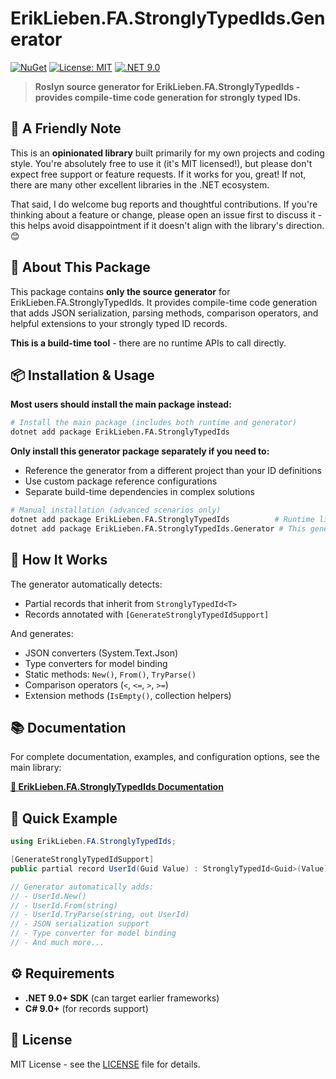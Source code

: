 # ErikLieben.FA.StronglyTypedIds.Generator

[![NuGet](https://img.shields.io/nuget/v/ErikLieben.FA.StronglyTypedIds.Generator?style=flat-square)](https://www.nuget.org/packages/ErikLieben.FA.StronglyTypedIds.Generator)
[![License: MIT](https://img.shields.io/badge/License-MIT-yellow.svg?style=flat-square)](https://opensource.org/licenses/MIT)
[![.NET 9.0](https://img.shields.io/badge/.NET-9.0-blue?style=flat-square)](https://dotnet.microsoft.com/download/dotnet/9.0)

> **Roslyn source generator for ErikLieben.FA.StronglyTypedIds - provides compile-time code generation for strongly typed IDs.**

## 👋 A Friendly Note

This is an **opinionated library** built primarily for my own projects and coding style. You're absolutely free to use it (it's MIT licensed!), but please don't expect free support or feature requests. If it works for you, great! If not, there are many other excellent libraries in the .NET ecosystem.

That said, I do welcome bug reports and thoughtful contributions. If you're thinking about a feature or change, please open an issue first to discuss it - this helps avoid disappointment if it doesn't align with the library's direction. 😊

## 📄 About This Package

This package contains **only the source generator** for ErikLieben.FA.StronglyTypedIds. It provides compile-time code generation that adds JSON serialization, parsing methods, comparison operators, and helpful extensions to your strongly typed ID records.

**This is a build-time tool** - there are no runtime APIs to call directly.

## 📦 Installation & Usage

**Most users should install the main package instead:**

```bash
# Install the main package (includes both runtime and generator)
dotnet add package ErikLieben.FA.StronglyTypedIds
```

**Only install this generator package separately if you need to:**
- Reference the generator from a different project than your ID definitions
- Use custom package reference configurations
- Separate build-time dependencies in complex solutions

```bash
# Manual installation (advanced scenarios only)
dotnet add package ErikLieben.FA.StronglyTypedIds          # Runtime library
dotnet add package ErikLieben.FA.StronglyTypedIds.Generator # This generator
```

## 🔧 How It Works

The generator automatically detects:
- Partial records that inherit from `StronglyTypedId<T>`
- Records annotated with `[GenerateStronglyTypedIdSupport]`

And generates:
- JSON converters (System.Text.Json)
- Type converters for model binding
- Static methods: `New()`, `From()`, `TryParse()`
- Comparison operators (`<`, `<=`, `>`, `>=`)
- Extension methods (`IsEmpty()`, collection helpers)

## 📚 Documentation

For complete documentation, examples, and configuration options, see the main library:

**[📖 ErikLieben.FA.StronglyTypedIds Documentation](https://www.nuget.org/packages/ErikLieben.FA.StronglyTypedIds)**

## 🚀 Quick Example

```csharp
using ErikLieben.FA.StronglyTypedIds;

[GenerateStronglyTypedIdSupport]
public partial record UserId(Guid Value) : StronglyTypedId<Guid>(Value);

// Generator automatically adds:
// - UserId.New()
// - UserId.From(string)
// - UserId.TryParse(string, out UserId)
// - JSON serialization support
// - Type converter for model binding
// - And much more...
```

## ⚙️ Requirements

- **.NET 9.0+ SDK** (can target earlier frameworks)
- **C# 9.0+** (for records support)

## 📄 License

MIT License - see the [LICENSE](../../LICENSE) file for details.
